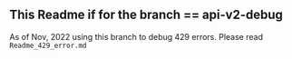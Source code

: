 ## This Readme if for the branch == api-v2-debug
As of Nov, 2022 using this branch to debug 429 errors. Please read `Readme_429_error.md`

<!--
# vim: ai et ts=4 sw=4 sts=4 nu
-->
